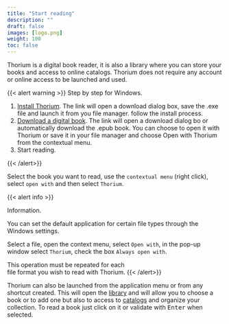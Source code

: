 ```yaml
---
title: "Start reading"
description: ""
draft: false
images: [logo.png]
weight: 100
toc: false
---
```


Thorium is a digital book reader, it is also a library
where you can store your books and access to online catalogs.
Thorium does not require any account or online access to be launched and used.

{{< alert warning >}}
Step by step for Windows.

1. [Install Thorium](https://www.edrlab.org/software/thorium-reader/github/win10). The link will open a download dialog box, save the .exe file and launch it from you file manager. follow the install process.
2. [Download a digital book](https://www.gutenberg.org/ebooks/2701.epub.noimages?). The link will open a download dialog bo or automatically download the .epub book. You can choose to open it with Thorium or save it in your file manager and choose Open with Thorium from the contextual menu. 
3. Start reading.

{{< /alert>}}


Select the book you want to read, use the `contextual menu` 
(right click), select `open with` and then select `Thorium`.

{{< alert info >}}

Information.

You can set the default application for certain file types 
through the Windows settings.

Select a file, open the context menu, select `Open with`,
in the pop-up window select `Thorium`, check the box
`Always open with`. 

This operation must be repeated for each  
file format you wish to read with Thorium.
{{< /alert>}}

Thorium can also be launched from the application menu 
or from any shortcut created. 
This will open the [library](/docs/220_organizing/221_libraries/)
and will allow you to choose a book or to add one but also to access
to [catalogs](/docs/220_organizing/222_catalogs/) and organize your collection.
To read a book just click on it or validate with <kbd>Enter</kbd>
when selected.


